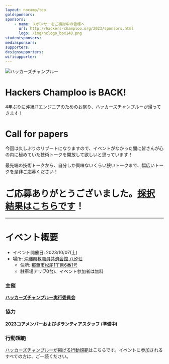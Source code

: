 ```yaml
---
layout: nocamp/top
goldsponsors:
sponsors:
    - name: スポンサーをご検討中の皆様へ
      url: http://hackers-champloo.org/2023/sponsors.html
      logo: /img/hclogo_box140.png
studentsponsors:
mediasponsors:
supporters:
designsupporters:
wifisupporter:
---
```



![ハッカーズチャンプルー](/img/logo/banner.png)


# Hackers Champloo is BACK!

4年ぶりに沖縄ITエンジニアのためのお祭り、ハッカーズチャンプルーが帰ってきます！

# Call for papers

今回は久しぶりのリブートになりますので、イベントがなかった間に皆さんが心の内に秘めていた技術トークを開放して欲しいと思っています！

最先端の技術トークから、自分しか興味ないくらい狭いトークまで、幅広いトークを是非ご応募ください！

# ご応募ありがとうございました。[採択結果はこちらです](https://fortee.jp/hackers-champloo2023/proposal/accepted)！

--------------------------------------------------------------------------------

# イベント概要

* イベント開催日: 2023/10/07(土)
* 場所: [沖縄県教職員共済会館 八汐荘](http://www.okikyousai.jp/top/yasiosou/yasiosou.html)
  * 住所: [那覇市松尾1丁目6番1号](https://goo.gl/maps/yUMMcPvdBgdmygmg6)
  * 駐車場アリ(70台)、イベント参加者は無料


### 主催

**[ハッカーズチャンプルー実行委員会](/about.html)**

### 協力

**2023コアメンバーおよびボランティアスタッフ (準備中)**


### 行動規範

[ハッカーズチャンプルーが掲げる行動規範](/policy.html)はこちらです。イベントに参加されるすべての方は、ご一読ください。

